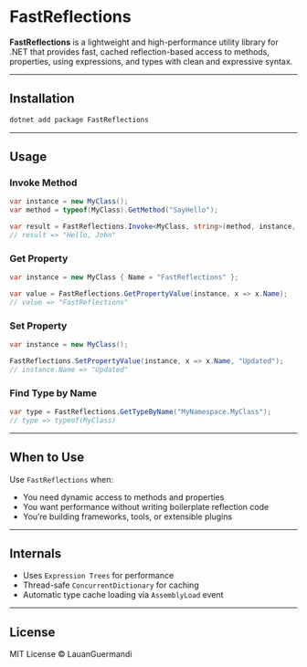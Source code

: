 # FastReflections

**FastReflections** is a lightweight and high-performance utility library for .NET that provides fast, cached reflection-based access to methods, properties, using expressions, and types with clean and expressive syntax.

---

## Installation

```bash
dotnet add package FastReflections
```

---

## Usage

### Invoke Method

```csharp
var instance = new MyClass();
var method = typeof(MyClass).GetMethod("SayHello");

var result = FastReflections.Invoke<MyClass, string>(method, instance, "John");
// result => "Hello, John"
```

### Get Property

```csharp
var instance = new MyClass { Name = "FastReflections" };

var value = FastReflections.GetPropertyValue(instance, x => x.Name);
// value => "FastReflections"
```

### Set Property

```csharp
var instance = new MyClass();

FastReflections.SetPropertyValue(instance, x => x.Name, "Updated");
// instance.Name => "Updated"
```

### Find Type by Name

```csharp
var type = FastReflections.GetTypeByName("MyNamespace.MyClass");
// type => typeof(MyClass)
```

---

## When to Use

Use `FastReflections` when:

- You need dynamic access to methods and properties
- You want performance without writing boilerplate reflection code
- You’re building frameworks, tools, or extensible plugins

---

## Internals

- Uses `Expression Trees` for performance
- Thread-safe `ConcurrentDictionary` for caching
- Automatic type cache loading via `AssemblyLoad` event

---

##  License

MIT License © LauanGuermandi